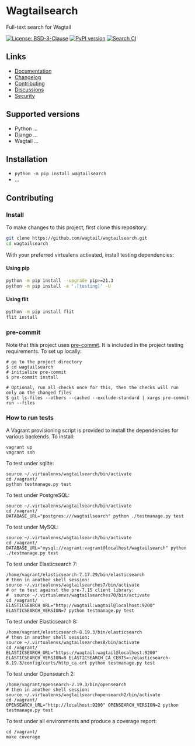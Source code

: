 # Wagtailsearch

Full-text search for Wagtail

[![License: BSD-3-Clause](https://img.shields.io/badge/License-BSD--3--Clause-blue.svg)](https://opensource.org/licenses/BSD-3-Clause)
[![PyPI version](https://badge.fury.io/py/wagtailsearch.svg)](https://badge.fury.io/py/wagtailsearch)
[![Search CI](https://github.com/wagtail/wagtailsearch/actions/workflows/test.yml/badge.svg)](https://github.com/wagtail/wagtailsearch/actions/workflows/test.yml)

## Links

- [Documentation](https://github.com/wagtail/wagtailsearch/blob/main/README.md)
- [Changelog](https://github.com/wagtail/wagtailsearch/blob/main/CHANGELOG.md)
- [Contributing](https://github.com/wagtail/wagtailsearch/blob/main/CONTRIBUTING.md)
- [Discussions](https://github.com/wagtail/wagtailsearch/discussions)
- [Security](https://github.com/wagtail/wagtailsearch/security)

## Supported versions

- Python ...
- Django ...
- Wagtail ...

## Installation

- `python -m pip install wagtailsearch`
- ...

## Contributing

### Install

To make changes to this project, first clone this repository:

```sh
git clone https://github.com/wagtail/wagtailsearch.git
cd wagtailsearch
```

With your preferred virtualenv activated, install testing dependencies:

#### Using pip

```sh
python -m pip install --upgrade pip>=21.3
python -m pip install -e '.[testing]' -U
```

#### Using flit

```sh
python -m pip install flit
flit install
```

### pre-commit

Note that this project uses [pre-commit](https://github.com/pre-commit/pre-commit).
It is included in the project testing requirements. To set up locally:

```shell
# go to the project directory
$ cd wagtailsearch
# initialize pre-commit
$ pre-commit install

# Optional, run all checks once for this, then the checks will run only on the changed files
$ git ls-files --others --cached --exclude-standard | xargs pre-commit run --files
```

### How to run tests

A Vagrant provisioning script is provided to install the dependencies for various backends. To install:

```shell
vagrant up
vagrant ssh
```

To test under sqlite:

```shell
source ~/.virtualenvs/wagtailsearch/bin/activate
cd /vagrant/
python testmanage.py test
```

To test under PostgreSQL:

```shell
source ~/.virtualenvs/wagtailsearch/bin/activate
cd /vagrant/
DATABASE_URL="postgres:///wagtailsearch" python ./testmanage.py test
```

To test under MySQL:

```shell
source ~/.virtualenvs/wagtailsearch/bin/activate
cd /vagrant/
DATABASE_URL="mysql://vagrant:vagrant@localhost/wagtailsearch" python ./testmanage.py test
```

To test under Elasticsearch 7:

```shell
/home/vagrant/elasticsearch-7.17.29/bin/elasticsearch
# then in another shell session:
source ~/.virtualenvs/wagtailsearches7/bin/activate
# or to test against the pre-7.15 client library:
#  source ~/.virtualenvs/wagtailsearches70/bin/activate
cd /vagrant/
ELASTICSEARCH_URL="http://wagtail:wagtail@localhost:9200" ELASTICSEARCH_VERSION=7 python testmanage.py test
```

To test under Elasticsearch 8:

```shell
/home/vagrant/elasticsearch-8.19.3/bin/elasticsearch
# then in another shell session:
source ~/.virtualenvs/wagtailsearches8/bin/activate
cd /vagrant/
ELASTICSEARCH_URL="https://wagtail:wagtail@localhost:9200" ELASTICSEARCH_VERSION=8 ELASTICSEARCH_CA_CERTS=~/elasticsearch-8.19.3/config/certs/http_ca.crt python testmanage.py test
```

To test under Opensearch 2:

```shell
/home/vagrant/opensearch-2.19.3/bin/opensearch
# then in another shell session:
source ~/.virtualenvs/wagtailsearchopensearch2/bin/activate
cd /vagrant/
OPENSEARCH_URL="http://localhost:9200" OPENSEARCH_VERSION=2 python testmanage.py test
```

To test under all environments and produce a coverage report:
```shell
cd /vagrant/
make coverage
```

